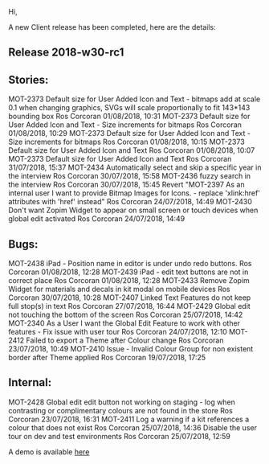 Hi, 

A new Client release has been completed, here are the details:

Release 2018-w30-rc1
--------------------

Stories:
--------
MOT-2373 Default size for User Added Icon and Text - bitmaps add at scale 0.1 when changing graphics, SVGs will scale proportionally to fit 143*143 bounding box Ros Corcoran 01/08/2018, 10:31
MOT-2373 Default size for User Added Icon and Text - Size increments for bitmaps Ros Corcoran 01/08/2018, 10:29
MOT-2373 Default size for User Added Icon and Text - Size increments for bitmaps Ros Corcoran 01/08/2018, 10:15
MOT-2373 Default size for User Added Icon and Text Ros Corcoran 01/08/2018, 10:07
MOT-2373 Default size for User Added Icon and Text Ros Corcoran 31/07/2018, 15:37
MOT-2434 Automatically select and skip a specific year in the interview Ros Corcoran 30/07/2018, 15:58
MOT-2436 fuzzy search in the interview Ros Corcoran 30/07/2018, 15:45
Revert "MOT-2397 As an internal user I want to provide Bitmap Images for Icons. - replace 'xlink:href' attributes with 'href' instead" Ros Corcoran 24/07/2018, 14:49
MOT-2430 Don't want Zopim Widget to appear on small screen or touch devices when global edit activated Ros Corcoran 24/07/2018, 14:49

Bugs:
-----
MOT-2438 iPad - Position name in editor is under undo redo buttons. Ros Corcoran 01/08/2018, 12:28
MOT-2439 iPad - edit text buttons are not in correct place Ros Corcoran 01/08/2018, 12:28
MOT-2433 Remove Zopim Widget for materials and decals in kit modal on mobile devices Ros Corcoran 30/07/2018, 10:28
MOT-2407 Linked Text Features do not keep full stop(s) in text Ros Corcoran 27/07/2018, 16:44
MOT-2429 Global edit not touching the bottom of the screen Ros Corcoran 25/07/2018, 14:42
MOT-2340 As a User I want the Global Edit Feature to work with other features - Fix issue with user tour Ros Corcoran 24/07/2018, 12:10
MOT-2412 Failed to export a Theme after Colour change Ros Corcoran 23/07/2018, 10:49
MOT-2410 Issue - Invalid Colour Group for non existent border after Theme applied Ros Corcoran 19/07/2018, 17:25

Internal:
---------
MOT-2428 Global edit edit button not working on staging - log when contrasting or complimentary colours are not found in the store Ros Corcoran 23/07/2018, 16:31
MOT-2411 Log a warning if a kit references a colour that does not exist Ros Corcoran 25/07/2018, 14:36
Disable the user tour on dev and test environments Ros Corcoran 25/07/2018, 12:59

A demo is available [here](https://demo.motocal.com/versions/latest/ "demo.motocal.com")
